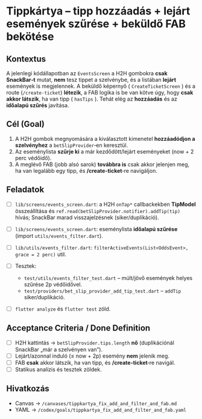 # Tippkártya – tipp hozzáadás + lejárt események szűrése + beküldő FAB bekötése

## Kontextus

A jelenlegi kódállapotban az `EventsScreen` a H2H gombokra **csak SnackBar‑t** mutat, **nem** tesz tippet a szelvénybe, és a listában **lejárt** események is megjelennek. A beküldő képernyő ( `CreateTicketScreen` ) és a route (`/create-ticket`) **létezik**, a FAB logika is be van kötve úgy, hogy **csak akkor látszik**, ha van tipp ( `hasTips` ). Tehát elég az **hozzáadás** és az **időalapú szűrés** javítása.

## Cél (Goal)

1. A H2H gombok megnyomására a kiválasztott kimenetel **hozzáadódjon a szelvényhez** a `betSlipProvider`‑en keresztül.
2. Az eseménylista **szűrje ki** a már kezdődött/lejárt eseményeket (now + 2 perc védőidő).
3. A meglévő FAB (jobb alsó sarok) **továbbra is** csak akkor jelenjen meg, ha van legalább egy tipp, és **/create-ticket**‑re navigáljon.

## Feladatok

* [ ] `lib/screens/events_screen.dart`: a H2H `onTap*` callbackekben **TipModel** összeállítása és `ref.read(betSlipProvider.notifier).addTip(tip)` hívás; SnackBar marad visszajelzésnek (siker/duplikáció).
* [ ] `lib/screens/events_screen.dart`: eseménylista **időalapú szűrése** (import `utils/events_filter.dart`).
* [ ] `lib/utils/events_filter.dart`: `filterActiveEvents(List<OddsEvent>, grace = 2 perc)` util.
* [ ] Tesztek:

  * `test/utils/events_filter_test.dart` – múlt/jövő események helyes szűrése 2p védőidővel.
  * `test/providers/bet_slip_provider_add_tip_test.dart` – `addTip` siker/duplikáció.
* [ ] `flutter analyze` és `flutter test` zöld.

## Acceptance Criteria / Done Definition

* [ ] H2H kattintás → `betSlipProvider.tips.length` **nő** (duplikációnál SnackBar „már a szelvényen van”).
* [ ] Lejárt/azonnal induló (≤ now + 2p) esemény **nem** jelenik meg.
* [ ] FAB **csak** akkor látszik, ha van tipp, és **/create-ticket**‑re navigál.
* [ ] Statikus analízis és tesztek zöldek.

## Hivatkozás

* Canvas → `/canvases/tippkartya_fix_add_and_filter_and_fab.md`
* YAML → `/codex/goals/tippkartya_fix_add_and_filter_and_fab.yaml`


